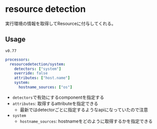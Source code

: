 # resource detection

実行環境の情報を取得してResourceに付与してくれる。


## Usage

`v0.77`

```yaml
processors:
  resourcedetection/system:
    detectors: ["system"]
    override: false
    attributes: ["host.name"]
    system:
      hostname_sources: ["os"]
```

* `detectors`で有効にするcomponentを指定する
* `attributes`: 取得するattributeを指定できる
   * 最新ではdetectorごとに指定するようなapiになっていたので注意
* `system`
  * `hostname_sources`: hostnameをどのように取得するかを指定できる